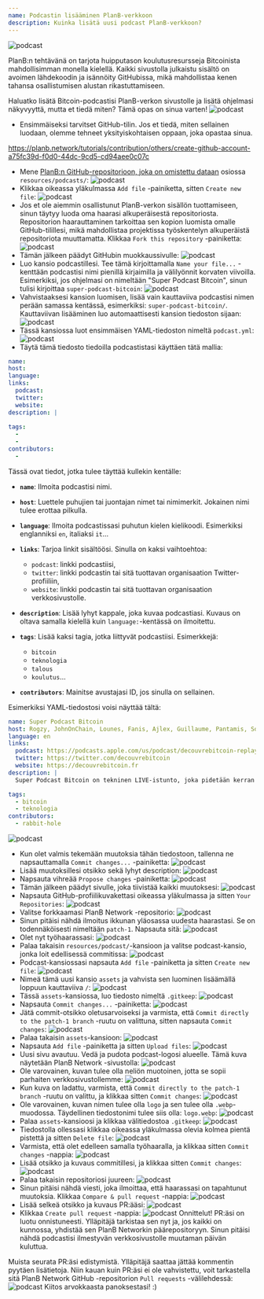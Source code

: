 ```yaml
---
name: Podcastin lisääminen PlanB-verkkoon
description: Kuinka lisätä uusi podcast PlanB-verkkoon?
---
```

![podcast](assets/cover.webp)

PlanB:n tehtävänä on tarjota huipputason koulutusresursseja Bitcoinista mahdollisimman monella kielellä. Kaikki sivustolla julkaistu sisältö on avoimen lähdekoodin ja isännöity GitHubissa, mikä mahdollistaa kenen tahansa osallistumisen alustan rikastuttamiseen.

Haluatko lisätä Bitcoin-podcastisi PlanB-verkon sivustolle ja lisätä ohjelmasi näkyvyyttä, mutta et tiedä miten? Tämä opas on sinua varten!
![podcast](assets/01.webp)
- Ensimmäiseksi tarvitset GitHub-tilin. Jos et tiedä, miten sellainen luodaan, olemme tehneet yksityiskohtaisen oppaan, joka opastaa sinua.

https://planb.network/tutorials/contribution/others/create-github-account-a75fc39d-f0d0-44dc-9cd5-cd94aee0c07c


- Mene [PlanB:n GitHub-repositorioon, joka on omistettu dataan](https://github.com/PlanB-Network/bitcoin-educational-content/tree/dev/resources/podcasts) osiossa `resources/podcasts/`:
![podcast](assets/02.webp)
- Klikkaa oikeassa yläkulmassa `Add file` -painiketta, sitten `Create new file`:
![podcast](assets/03.webp)
- Jos et ole aiemmin osallistunut PlanB-verkon sisällön tuottamiseen, sinun täytyy luoda oma haarasi alkuperäisestä repositoriosta. Repositorion haarauttaminen tarkoittaa sen kopion luomista omalle GitHub-tilillesi, mikä mahdollistaa projektissa työskentelyn alkuperäistä repositoriota muuttamatta. Klikkaa `Fork this repository` -painiketta:
![podcast](assets/04.webp)
- Tämän jälkeen päädyt GitHubin muokkaussivulle:
![podcast](assets/05.webp)
- Luo kansio podcastillesi. Tee tämä kirjoittamalla `Name your file...` -kenttään podcastisi nimi pienillä kirjaimilla ja välilyönnit korvaten viivoilla. Esimerkiksi, jos ohjelmasi on nimeltään "Super Podcast Bitcoin", sinun tulisi kirjoittaa `super-podcast-bitcoin`:
![podcast](assets/06.webp)
- Vahvistaaksesi kansion luomisen, lisää vain kauttaviiva podcastisi nimen perään samassa kentässä, esimerkiksi: `super-podcast-bitcoin/`. Kauttaviivan lisääminen luo automaattisesti kansion tiedoston sijaan:
![podcast](assets/07.webp)
- Tässä kansiossa luot ensimmäisen YAML-tiedoston nimeltä `podcast.yml`:
![podcast](assets/08.webp)
- Täytä tämä tiedosto tiedoilla podcastistasi käyttäen tätä mallia:

```yaml
name: 
host: 
language: 
links:
  podcast: 
  twitter: 
  website: 
description: |
  
tags:
  - 
  - 
contributors:
  - 
```

Tässä ovat tiedot, jotka tulee täyttää kullekin kentälle:

- **`name`**: Ilmoita podcastisi nimi.
- **`host`**: Luettele puhujien tai juontajan nimet tai nimimerkit. Jokainen nimi tulee erottaa pilkulla.
- **`language`**: Ilmoita podcastissasi puhutun kielen kielikoodi. Esimerkiksi englanniksi `en`, italiaksi `it`...

- **`links`**: Tarjoa linkit sisältöösi. Sinulla on kaksi vaihtoehtoa:
	- `podcast`: linkki podcastiisi,
	- `twitter`: linkki podcastin tai sitä tuottavan organisaation Twitter-profiiliin,
	- `website`: linkki podcastin tai sitä tuottavan organisaation verkkosivustolle.
- **`description`**: Lisää lyhyt kappale, joka kuvaa podcastiasi. Kuvaus on oltava samalla kielellä kuin `language:`-kentässä on ilmoitettu.
- **`tags`**: Lisää kaksi tagia, jotka liittyvät podcastiisi. Esimerkkejä:
    - `bitcoin`
    - `teknologia`
    - `talous`
    - `koulutus`...

- **`contributors`**: Mainitse avustajasi ID, jos sinulla on sellainen.

Esimerkiksi YAML-tiedostosi voisi näyttää tältä:

```yaml
name: Super Podcast Bitcoin
host: Rogzy, JohnOnChain, Lounes, Fanis, Ajlex, Guillaume, Pantamis, Sosthene, Loic
language: en
links:
  podcast: https://podcasts.apple.com/us/podcast/decouvrebitcoin-replay/id1693844092
  twitter: https://twitter.com/decouvrebitcoin
  website: https://decouvrebitcoin.fr
description: |
  Super Podcast Bitcoin on tekninen LIVE-istunto, joka pidetään kerran viikossa Twitterissä syventymään Bitcoin-protokollaan, toisen kerroksen ratkaisuihin ja kaikkeen, mikä hämmästyttää. Isäntämme Lounes, Pantamis, Loïc ja Sosthene vastaavat kysymyksiisi ja tarjoavat maailman teknisimmän shown Bitcoinista.

tags:
  - bitcoin
  - teknologia
contributors:
  - rabbit-hole
```

![podcast](assets/09.webp)

- Kun olet valmis tekemään muutoksia tähän tiedostoon, tallenna ne napsauttamalla `Commit changes...` -painiketta:
![podcast](assets/10.webp)
- Lisää muutoksillesi otsikko sekä lyhyt description:
![podcast](assets/11.webp)
- Napsauta vihreää `Propose changes` -painiketta:
![podcast](assets/12.webp)
- Tämän jälkeen päädyt sivulle, joka tiivistää kaikki muutoksesi:
![podcast](assets/13.webp)
- Napsauta GitHub-profiilikuvakettasi oikeassa yläkulmassa ja sitten `Your Repositories`:
![podcast](assets/14.webp)
- Valitse forkkaamasi PlanB Network -repositorio:
![podcast](assets/15.webp)
- Sinun pitäisi nähdä ilmoitus ikkunan yläosassa uudesta haarastasi. Se on todennäköisesti nimeltään `patch-1`. Napsauta sitä:
![podcast](assets/16.webp)
- Olet nyt työhaarassasi:
![podcast](assets/17.webp)
- Palaa takaisin `resources/podcast/`-kansioon ja valitse podcast-kansio, jonka loit edellisessä commitissa: ![podcast](assets/18.webp)
- Podcast-kansiossasi napsauta `Add file` -painiketta ja sitten `Create new file`:
![podcast](assets/19.webp)
- Nimeä tämä uusi kansio `assets` ja vahvista sen luominen lisäämällä loppuun kauttaviiva `/`:
![podcast](assets/20.webp)
- Tässä `assets`-kansiossa, luo tiedosto nimeltä `.gitkeep`:
![podcast](assets/21.webp)
- Napsauta `Commit changes...` -painiketta:
![podcast](assets/22.webp)
- Jätä commit-otsikko oletusarvoiseksi ja varmista, että `Commit directly to the patch-1 branch` -ruutu on valittuna, sitten napsauta `Commit changes`:
![podcast](assets/23.webp)
- Palaa takaisin `assets`-kansioon:
![podcast](assets/24.webp)
- Napsauta `Add file` -painiketta ja sitten `Upload files`:
![podcast](assets/25.webp)
- Uusi sivu avautuu. Vedä ja pudota podcast-logosi alueelle. Tämä kuva näytetään PlanB Network -sivustolla: ![podcast](assets/26.webp)
- Ole varovainen, kuvan tulee olla neliön muotoinen, jotta se sopii parhaiten verkkosivustollemme:
![podcast](assets/27.webp)
- Kun kuva on ladattu, varmista, että `Commit directly to the patch-1 branch` -ruutu on valittu, ja klikkaa sitten `Commit changes`:
![podcast](assets/28.webp)
- Ole varovainen, kuvan nimen tulee olla `logo` ja sen tulee olla `.webp`-muodossa. Täydellinen tiedostonimi tulee siis olla: `logo.webp`:
![podcast](assets/29.webp)
- Palaa `assets`-kansioosi ja klikkaa välitiedostoa `.gitkeep`:
![podcast](assets/30.webp)
- Tiedostolla ollessasi klikkaa oikeassa yläkulmassa olevia kolmea pientä pistettä ja sitten `Delete file`:
![podcast](assets/31.webp)
- Varmista, että olet edelleen samalla työhaaralla, ja klikkaa sitten `Commit changes` -nappia:
![podcast](assets/32.webp)
- Lisää otsikko ja kuvaus commitillesi, ja klikkaa sitten `Commit changes`:
![podcast](assets/33.webp)
- Palaa takaisin repositoriosi juureen:
![podcast](assets/34.webp)
- Sinun pitäisi nähdä viesti, joka ilmoittaa, että haarassasi on tapahtunut muutoksia. Klikkaa `Compare & pull request` -nappia:
![podcast](assets/35.webp)
- Lisää selkeä otsikko ja kuvaus PR:ääsi:
![podcast](assets/36.webp)
- Klikkaa `Create pull request` -nappia:
![podcast](assets/37.webp)
Onnittelut! PR:äsi on luotu onnistuneesti. Ylläpitäjä tarkistaa sen nyt ja, jos kaikki on kunnossa, yhdistää sen PlanB Networkin päärepositoryyn. Sinun pitäisi nähdä podcastisi ilmestyvän verkkosivustolle muutaman päivän kuluttua.

Muista seurata PR:äsi edistymistä. Ylläpitäjä saattaa jättää kommentin pyytäen lisätietoja. Niin kauan kuin PR:äsi ei ole vahvistettu, voit tarkastella sitä PlanB Network GitHub -repositorion `Pull requests` -välilehdessä:
![podcast](assets/38.webp)
Kiitos arvokkaasta panoksestasi! :)

